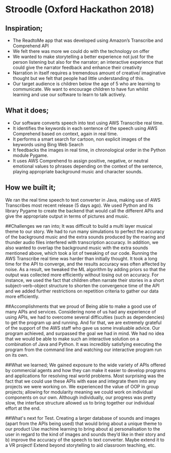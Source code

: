  # Stroodle (Oxford Hackathon 2018)

## Inspiration;
* The ReadtoMe app that was developed using Amazon’s Transcribe and Comprehend API
* We felt there was more we could do with the technology on offer
* We wanted to make storytelling a better experience not just for the person listening but also for the narrator; an interactive experience that could give the narrator feedback and enhance their creativity
* Narration in itself requires a tremendous amount of creative/ imaginative thought but we felt that people had little understanding of this.
* Our target audience is children below the age of 5 who are learning to communicate. We want to encourage children to have fun whilst learning and use our software to learn to talk actively. 

## What it does;
* Our software converts speech into text using AWS Transcribe real time.
* It identifies the keywords in each sentence of the speech using AWS Comprehend based on context, again in real time.
* It performs a smart search for cartoon, non explicit images of the keywords using Bing Web Search
* It feedbacks the images in real time, in chronological order in the Python module Pygame. 
* It uses AWS Comprehend to assign positive, negative, or neutral emotional values to phrases depending on the context of the sentence, playing appropriate background music and character sounds. 

## How we built it;
We ran the real time speech to text converter in Java, making use of AWS Transcribes most recent release (5 days ago).
We used Python and its library Pygame to create the backend that would call the different APIs and give the appropriate output in terms of pictures and music.

##Challenges we ran into;
It was difficult to build a multi layer musical theme to our story. We had to run many simulations to perfect the accuracy of the background music and the extra sounds produced by the roaring and thunder audio files interfered with transcription accuracy. In addition, we also wanted to overlap the background music with the extra sounds mentioned above, which took a lot of tweaking of our code.
Running the AWS Transcribe real time was harder than initially thought. It took a long time for the API to converge, and the results accuracy was often affected by noise. As a result, we tweaked the ML algorithm by adding priors so that the output was collected more efficiently without losing out on accuracy. For instance, we used the fact that children often narrate their stories in a short subject-verb-object structure to shorten the convergence time of the API and we added further restrictions on repetition criteria to gather our data more efficiently.

##Accomplishments that we proud of
Being able to make a good use of many APIs and services. Considering none of us had any experience of using APIs, we had to overcome several difficulties (such as dependencies) to get the program up and running. And for that, we are extremely grateful of the support of the AWS staff who gave us some invaluable advice.
Our program achieved, and surpassed the goal we had in mind. We had no idea that we would be able to make such an interactive solution on a combination of Java and Python. It was incredibly satisfying executing the program from the command line and watching our interactive program run on its own. 

##What we learned;
We gained exposure to the wide variety of APIs offered by commercial agents and how they can make it easier to develop programs and applications for resolving real world problems. Most surprising was the fact that we could use these APIs with ease and integrate them into any projects we were working on.
We experienced the value of OOP in group projects; allowing for modularity meaning we could work on individual components on our own. Although individually, our progress was pretty slow, the interface structure allowed us to bring together our individual effort at the end.

##What's next for Test.
Creating a larger database of sounds and images (apart from the APIs being used) that would bring about a unique theme to our product
Use machine learning to bring about a) personalisation to the user in regard to the kind of images and sounds they’d like in their story and b) improve the accuracy of the speech to text converter.
Maybe extend it to a VR project!
Extend beyond storytelling to aid classroom teaching, etc. 
